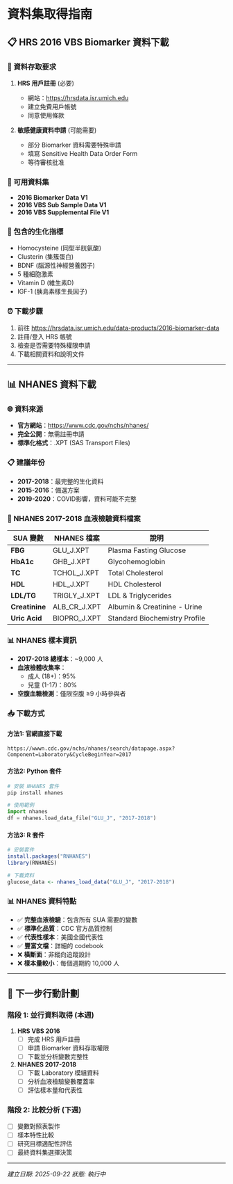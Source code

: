 # 資料集取得指南

## 📋 HRS 2016 VBS Biomarker 資料下載

### 🔐 資料存取要求
1. **HRS 用戶註冊** (必要)
   - 網站：https://hrsdata.isr.umich.edu
   - 建立免費用戶帳號
   - 同意使用條款

2. **敏感健康資料申請** (可能需要)
   - 部分 Biomarker 資料需要特殊申請
   - 填寫 Sensitive Health Data Order Form
   - 等待審核批准

### 📂 可用資料集
- **2016 Biomarker Data V1**
- **2016 VBS Sub Sample Data V1**
- **2016 VBS Supplemental File V1**

### 🧪 包含的生化指標
- Homocysteine (同型半胱氨酸)
- Clusterin (集簇蛋白)
- BDNF (腦源性神經營養因子)
- 5 種細胞激素
- Vitamin D (維生素D)
- IGF-1 (胰島素樣生長因子)

### ⏰ 下載步驟
1. 前往 https://hrsdata.isr.umich.edu/data-products/2016-biomarker-data
2. 註冊/登入 HRS 帳號
3. 檢查是否需要特殊權限申請
4. 下載相關資料和說明文件

---

## 📊 NHANES 資料下載

### 🌐 資料來源
- **官方網站**：https://www.cdc.gov/nchs/nhanes/
- **完全公開**：無需註冊申請
- **標準化格式**：.XPT (SAS Transport Files)

### 📋 建議年份
- **2017-2018**：最完整的生化資料
- **2015-2016**：備選方案
- **2019-2020**：COVID影響，資料可能不完整

### 🧪 NHANES 2017-2018 血液檢驗資料檔案
| SUA 變數 | NHANES 檔案 | 說明 |
|---------|------------|------|
| **FBG** | GLU_J.XPT | Plasma Fasting Glucose |
| **HbA1c** | GHB_J.XPT | Glycohemoglobin |
| **TC** | TCHOL_J.XPT | Total Cholesterol |
| **HDL** | HDL_J.XPT | HDL Cholesterol |
| **LDL/TG** | TRIGLY_J.XPT | LDL & Triglycerides |
| **Creatinine** | ALB_CR_J.XPT | Albumin & Creatinine - Urine |
| **Uric Acid** | BIOPRO_J.XPT | Standard Biochemistry Profile |

### 📊 NHANES 樣本資訊
- **2017-2018 總樣本**：~9,000 人
- **血液檢體收集率**：
  - 成人 (18+)：95%
  - 兒童 (1-17)：80%
- **空腹血糖檢測**：僅限空腹 ≥9 小時參與者

### 📥 下載方式

#### 方法1: 官網直接下載
```
https://wwwn.cdc.gov/nchs/nhanes/search/datapage.aspx?Component=Laboratory&CycleBeginYear=2017
```

#### 方法2: Python 套件
```python
# 安裝 NHANES 套件
pip install nhanes

# 使用範例
import nhanes
df = nhanes.load_data_file("GLU_J", "2017-2018")
```

#### 方法3: R 套件
```r
# 安裝套件
install.packages("RNHANES")
library(RNHANES)

# 下載資料
glucose_data <- nhanes_load_data("GLU_J", "2017-2018")
```

### 📊 NHANES 資料特點
- ✅ **完整血液檢驗**：包含所有 SUA 需要的變數
- ✅ **標準化品質**：CDC 官方品質控制
- ✅ **代表性樣本**：美國全國代表性
- ✅ **豐富文檔**：詳細的 codebook
- ❌ **橫斷面**：非縱向追蹤設計
- ❌ **樣本量較小**：每個週期約 10,000 人

---

## 🎯 下一步行動計劃

### 階段 1: 並行資料取得 (本週)
1. **HRS VBS 2016**
   - [ ] 完成 HRS 用戶註冊
   - [ ] 申請 Biomarker 資料存取權限
   - [ ] 下載並分析變數完整性

2. **NHANES 2017-2018**
   - [ ] 下載 Laboratory 模組資料
   - [ ] 分析血液檢驗變數覆蓋率
   - [ ] 評估樣本量和代表性

### 階段 2: 比較分析 (下週)
- [ ] 變數對照表製作
- [ ] 樣本特性比較
- [ ] 研究目標適配性評估
- [ ] 最終資料集選擇決策

---
*建立日期: 2025-09-22*
*狀態: 執行中*